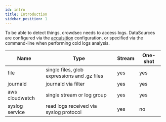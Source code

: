 ```yaml
---
id: intro
title: Introduction
sidebar_position: 1
---
```


To be able to detect things, crowdsec needs to access logs.
DataSources are configured via the [acquisition]({{TBD}}) configuration, or specified via the command-line when performing cold logs analysis.


Name | Type | Stream | One-shot
-----|------|--------|----------
file | single files, glob expressions and .gz files | yes | yes
journald | journald via filter | yes | yes
aws cloudwatch | single stream or log group | yes | yes
syslog service | read logs received via syslog protocol | yes | no
